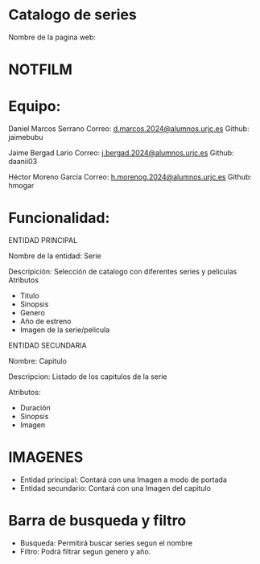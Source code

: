 # Catalogo de series
Nombre de la pagina web:
# NOTFILM

# Equipo:

Daniel Marcos Serrano Correo: d.marcos.2024@alumnos.urjc.es Github: jaimebubu

Jaime Bergad Lario Correo: j.bergad.2024@alumnos.urjc.es Github: daanii03

Héctor Moreno García Correo: h.morenog.2024@alumnos.urjc.es Github: hmogar

# Funcionalidad:

ENTIDAD PRINCIPAL

Nombre de la entidad: Serie 

Descripición: Selección de catalogo con diferentes series y peliculas
Atributos
- Titulo
- Sinopsis
- Genero
- Año de estreno
- Imagen de la serie/pelicula

ENTIDAD SECUNDARIA

Nombre: Capitulo

Descripcion: Listado de los capitulos de la serie

Atributos:
- Duración
- Sinopsis
- Imagen

# IMAGENES
- Entidad principal: Contará con una Imagen a modo de portada
- Entidad secundario: Contará con una Imagen del capitulo
# Barra de busqueda y filtro
- Busqueda: Permitirá buscar series segun el nombre
- Filtro: Podrá filtrar segun genero y año.
